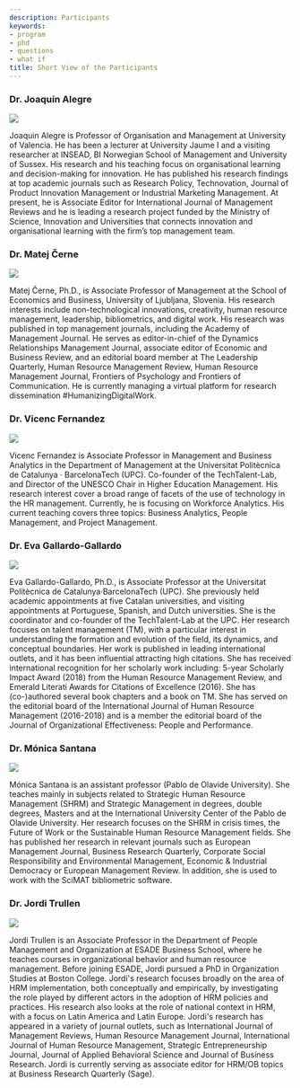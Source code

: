 ```yaml
---
description: Participants
keywords:
- program
- phd
- questions
- what if
title: Short View of the Participants
---
```

### Dr. Joaquín Alegre

![](/img/people/joaquin.png) 

Joaquin Alegre is Professor of Organisation and Management at University of Valencia. He has been a lecturer at University Jaume I and a visiting researcher at INSEAD, BI Norwegian School of Management and University of Sussex. His research and his teaching focus on organisational learning and decision-making for innovation. He has published his research findings at top academic journals such as Research Policy, Technovation, Journal of Product Innovation Management or Industrial Marketing Management. At present, he is Associate Editor for International Journal of Management Reviews and he is leading a research project funded by the Ministry of Science, Innovation and Universities that connects innovation and organisational learning with the firm’s top management team.

### Dr. Matej Černe

![](/img/people/matej.png) 

Matej Černe, Ph.D., is Associate Professor of Management at the School of Economics and Business, University of Ljubljana, Slovenia. His research interests include non-technological innovations, creativity, human resource management, leadership, bibliometrics, and digital work. His research was published in top management journals, including the Academy of Management Journal. He serves as editor-in-chief of the Dynamics Relationships Management Journal, associate editor of Economic and Business Review, and an editorial board member at The Leadership Quarterly, Human Resource Management Review, Human Resource Management Journal, Frontiers of Psychology and Frontiers of Communication. He is currently managing a virtual platform for research dissemination #HumanizingDigitalWork.


### Dr. Vicenc Fernandez

![](/img/people/vicenc.png) 

Vicenc Fernandez is Associate Professor in Management and Business Analytics in the Department of Management at the Universitat Politècnica de Catalunya · BarcelonaTech (UPC). Co-founder of the TechTalent-Lab, and Director of the UNESCO Chair in Higher Education Management. His research interest cover a broad range of facets of the use of technology in the HR management. Currently, he is focusing on Workforce Analytics. His current teaching covers three topics: Business Analytics, People Management, and Project Management.


### Dr. Eva Gallardo-Gallardo

![](/img/people/eva.png) 

Eva Gallardo-Gallardo, Ph.D., is Associate Professor at the Universitat Politècnica de Catalunya·BarcelonaTech (UPC). She previously held academic appointments at five Catalan universities, and visiting appointments at Portuguese, Spanish, and Dutch universities. She is the coordinator and co-founder of the TechTalent-Lab at the UPC. Her research focuses on talent management (TM), with a particular interest in understanding the formation and evolution of the field, its dynamics, and conceptual boundaries. Her work is published in leading international outlets, and it has been influential attracting high citations. She has received international recognition for her scholarly work including: 5-year Scholarly Impact Award (2018) from the Human Resource Management Review, and Emerald Literati Awards for Citations of Excellence (2016). She has (co-)authored several book chapters and a book on TM. She has served on the editorial board of the International Journal of Human Resource Management (2016-2018) and is a member the editorial board of the Journal of Organizational Effectiveness: People and Performance.

### Dr. Mónica Santana

![](/img/people/monica.png) 

Mónica Santana is an assistant professor (Pablo de Olavide University). She teaches mainly in subjects related to Strategic Human Resource Management (SHRM) and Strategic Management in degrees, double degrees, Masters and at the International University Center of the Pablo de Olavide University. Her research focuses on the SHRM in crisis times, the Future of Work or the Sustainable Human Resource Management fields. She has published her research in relevant journals such as European Management Journal, Business Research Quarterly, Corporate Social Responsibility and Environmental Management, Economic & Industrial Democracy or European Management Review. In addition, she is used to work with the SciMAT bibliometric software.

### Dr. Jordi Trullen

![](/img/people/jordi.png) 

Jordi Trullen is an Associate Professor in the Department of People Management and Organization at ESADE Business School, where he teaches courses in organizational behavior and human resource management. Before joining ESADE, Jordi pursued a PhD in Organization Studies at Boston College. Jordi's research focuses broadly on the area of HRM implementation, both conceptually and empirically, by investigating the role played by different actors in the adoption of HRM policies and practices. His research also looks at the role of national context in HRM, with a focus on Latin America and Latin Europe. Jordi's research has appeared in a variety of journal outlets, such as International Journal of Management Reviews, Human Resource Management Journal, International Journal of Human Resource Management, Strategic Entrepreneurship Journal, Journal of Applied Behavioral Science and Journal of Business Research. Jordi is currently serving as associate editor for HRM/OB topics at Business Research Quarterly (Sage).